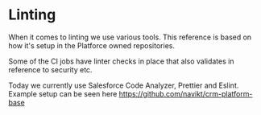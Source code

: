 # Linting
When it comes to linting we use various tools. This reference is based on how it's setup in the Platforce owned repositories.

Some of the CI jobs have linter checks in place that also validates in reference to security etc.

Today we currently use Salesforce Code Analyzer, Prettier and Eslint.
Example setup can be seen here <https://github.com/navikt/crm-platform-base>
